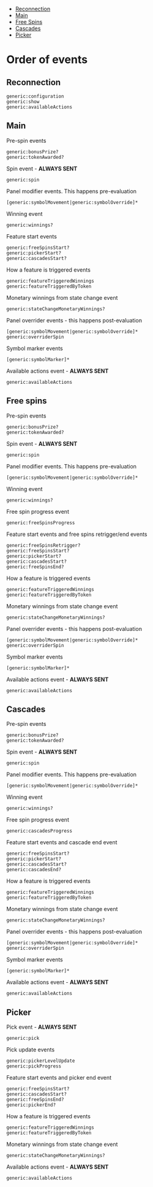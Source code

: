 
- [Reconnection](#reconnection)
- [Main](#main)
- [Free Spins](#free-spins)
- [Cascades](#cascades)
- [Picker](#picker)

Order of events
===============

Reconnection
------------

```
generic:configuration
generic:show
generic:availableActions
```

Main
----

Pre-spin events
```
generic:bonusPrize?
generic:tokenAwarded?
```

Spin event - **ALWAYS SENT**
```
generic:spin
```

Panel modifier events. This happens pre-evaluation
```
[generic:symbolMovement|generic:symbolOverride]*
```

Winning event
```
generic:winnings?
```

Feature start events
```
generic:freeSpinsStart?
generic:pickerStart?
generic:cascadesStart?
```

How a feature is triggered events
```
generic:featureTriggeredWinnings
generic:featureTriggeredByToken
```


Monetary winnings from state change event
```
generic:stateChangeMonetaryWinnings?
```

Panel overrider events - this happens post-evaluation
```
[generic:symbolMovement|generic:symbolOverride]*
generic:overriderSpin
```

Symbol marker events
```
[generic:symbolMarker]*
```

Available actions event - **ALWAYS SENT**
```
generic:availableActions
```



Free spins
----------

Pre-spin events
```
generic:bonusPrize?
generic:tokenAwarded?
```

Spin event - **ALWAYS SENT**
```
generic:spin
```

Panel modifier events. This happens pre-evaluation
```
[generic:symbolMovement|generic:symbolOverride]*
```

Winning event
```
generic:winnings?
```

Free spin progress event
```
generic:freeSpinsProgress
```

Feature start events and free spins retrigger/end events
```
generic:freeSpinsRetrigger?
generic:freeSpinsStart?
generic:pickerStart?
generic:cascadesStart?
generic:freeSpinsEnd?
```

How a feature is triggered events
```
generic:featureTriggeredWinnings
generic:featureTriggeredByToken
```

Monetary winnings from state change event
```
generic:stateChangeMonetaryWinnings?
```

Panel overrider events - this happens post-evaluation
```
[generic:symbolMovement|generic:symbolOverride]*
generic:overriderSpin
```

Symbol marker events
```
[generic:symbolMarker]*
```

Available actions event - **ALWAYS SENT**
```
generic:availableActions
```



Cascades
--------

Pre-spin events
```
generic:bonusPrize?
generic:tokenAwarded?
```

Spin event - **ALWAYS SENT**
```
generic:spin
```

Panel modifier events. This happens pre-evaluation
```
[generic:symbolMovement|generic:symbolOverride]*
```

Winning event
```
generic:winnings?
```

Free spin progress event
```
generic:cascadesProgress
```

Feature start events and cascade end event
```
generic:freeSpinsStart?
generic:pickerStart?
generic:cascadesStart?
generic:cascadesEnd?
```

How a feature is triggered events
```
generic:featureTriggeredWinnings
generic:featureTriggeredByToken
```

Monetary winnings from state change event
```
generic:stateChangeMonetaryWinnings?
```

Panel overrider events - this happens post-evaluation
```
[generic:symbolMovement|generic:symbolOverride]*
generic:overriderSpin
```

Symbol marker events
```
[generic:symbolMarker]*
```

Available actions event - **ALWAYS SENT**
```
generic:availableActions
```


Picker
------

Pick event - **ALWAYS SENT**
```
generic:pick
```

Pick update events
```
generic:pickerLevelUpdate
generic:pickProgress
```

Feature start events and picker end event
```
generic:freeSpinsStart?
generic:cascadesStart?
generic:freeSpinsEnd?
generic:pickerEnd?
```

How a feature is triggered events
```
generic:featureTriggeredWinnings
generic:featureTriggeredByToken
```

Monetary winnings from state change event
```
generic:stateChangeMonetaryWinnings?
```

Available actions event - **ALWAYS SENT**
```
generic:availableActions
```
